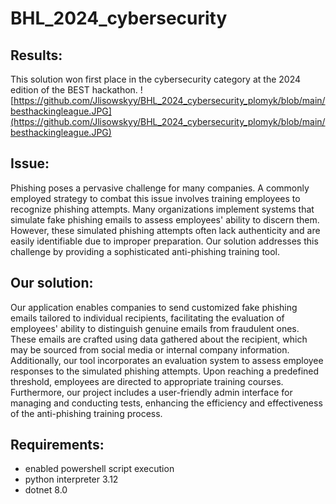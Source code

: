 # BHL_2024_cybersecurity

## Results:

This solution won first place in the cybersecurity category at the 2024 edition of the BEST hackathon.
![https://github.com/Jlisowskyy/BHL_2024_cybersecurity_plomyk/blob/main/besthackingleague.JPG](https://github.com/Jlisowskyy/BHL_2024_cybersecurity_plomyk/blob/main/besthackingleague.JPG)

## Issue:

Phishing poses a pervasive challenge for many companies. A commonly employed strategy to combat this issue involves training employees to recognize phishing attempts. Many organizations implement systems that simulate fake phishing emails to assess employees' ability to discern them. However, these simulated phishing attempts often lack authenticity and are easily identifiable due to improper preparation. Our solution addresses this challenge by providing a sophisticated anti-phishing training tool.

## Our solution:

Our application enables companies to send customized fake phishing emails tailored to individual recipients, facilitating the evaluation of employees' ability to distinguish genuine emails from fraudulent ones. These emails are crafted using data gathered about the recipient, which may be sourced from social media or internal company information. Additionally, our tool incorporates an evaluation system to assess employee responses to the simulated phishing attempts. Upon reaching a predefined threshold, employees are directed to appropriate training courses. Furthermore, our project includes a user-friendly admin interface for managing and conducting tests, enhancing the efficiency and effectiveness of the anti-phishing training process.

## Requirements:
- enabled powershell script execution
- python interpreter 3.12
- dotnet 8.0
